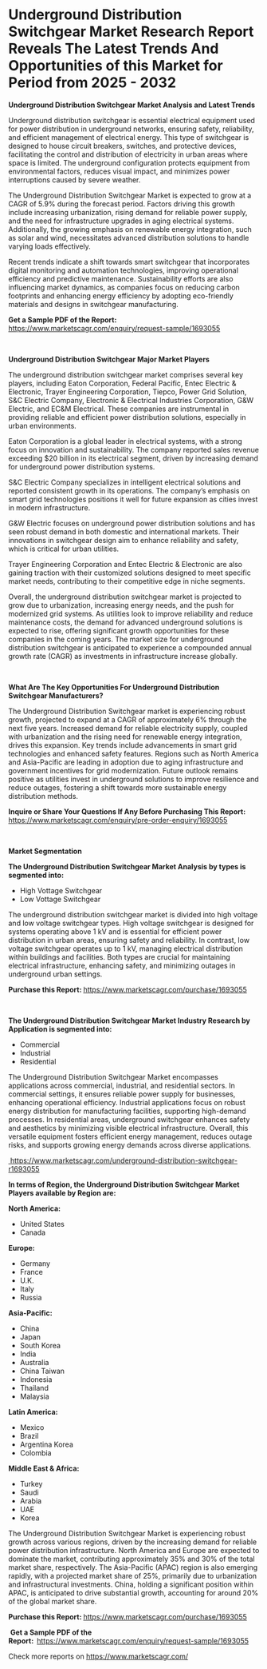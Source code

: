 <p><h1>Underground Distribution Switchgear Market Research Report Reveals The Latest Trends And Opportunities of this Market for Period from 2025 - 2032</h1></p><p><strong>Underground Distribution Switchgear Market Analysis and Latest Trends</strong></p>
<p><p>Underground distribution switchgear is essential electrical equipment used for power distribution in underground networks, ensuring safety, reliability, and efficient management of electrical energy. This type of switchgear is designed to house circuit breakers, switches, and protective devices, facilitating the control and distribution of electricity in urban areas where space is limited. The underground configuration protects equipment from environmental factors, reduces visual impact, and minimizes power interruptions caused by severe weather.</p><p>The Underground Distribution Switchgear Market is expected to grow at a CAGR of 5.9% during the forecast period. Factors driving this growth include increasing urbanization, rising demand for reliable power supply, and the need for infrastructure upgrades in aging electrical systems. Additionally, the growing emphasis on renewable energy integration, such as solar and wind, necessitates advanced distribution solutions to handle varying loads effectively.</p><p>Recent trends indicate a shift towards smart switchgear that incorporates digital monitoring and automation technologies, improving operational efficiency and predictive maintenance. Sustainability efforts are also influencing market dynamics, as companies focus on reducing carbon footprints and enhancing energy efficiency by adopting eco-friendly materials and designs in switchgear manufacturing.</p></p>
<p><strong>Get a Sample PDF of the Report:&nbsp;</strong> <a href="https://www.marketscagr.com/enquiry/request-sample/1693055?utm_campaign=2008&utm_medium=2&utm_source=Github&utm_content=ia&utm_term=08012025&utm_id=underground-distribution-switchgear">https://www.marketscagr.com/enquiry/request-sample/1693055</a></p>
<p>&nbsp;</p>
<p><strong>Underground Distribution Switchgear Major Market Players</strong></p>
<p><p>The underground distribution switchgear market comprises several key players, including Eaton Corporation, Federal Pacific, Entec Electric & Electronic, Trayer Engineering Corporation, Tiepco, Power Grid Solution, S&C Electric Company, Electronic & Electrical Industries Corporation, G&W Electric, and EC&M Electrical. These companies are instrumental in providing reliable and efficient power distribution solutions, especially in urban environments.</p><p>Eaton Corporation is a global leader in electrical systems, with a strong focus on innovation and sustainability. The company reported sales revenue exceeding $20 billion in its electrical segment, driven by increasing demand for underground power distribution systems.</p><p>S&C Electric Company specializes in intelligent electrical solutions and reported consistent growth in its operations. The company’s emphasis on smart grid technologies positions it well for future expansion as cities invest in modern infrastructure.</p><p>G&W Electric focuses on underground power distribution solutions and has seen robust demand in both domestic and international markets. Their innovations in switchgear design aim to enhance reliability and safety, which is critical for urban utilities.</p><p>Trayer Engineering Corporation and Entec Electric & Electronic are also gaining traction with their customized solutions designed to meet specific market needs, contributing to their competitive edge in niche segments.</p><p>Overall, the underground distribution switchgear market is projected to grow due to urbanization, increasing energy needs, and the push for modernized grid systems. As utilities look to improve reliability and reduce maintenance costs, the demand for advanced underground solutions is expected to rise, offering significant growth opportunities for these companies in the coming years. The market size for underground distribution switchgear is anticipated to experience a compounded annual growth rate (CAGR) as investments in infrastructure increase globally.</p></p>
<p>&nbsp;</p>
<p><strong>What Are The Key Opportunities For Underground Distribution Switchgear Manufacturers?</strong></p>
<p><p>The Underground Distribution Switchgear market is experiencing robust growth, projected to expand at a CAGR of approximately 6% through the next five years. Increased demand for reliable electricity supply, coupled with urbanization and the rising need for renewable energy integration, drives this expansion. Key trends include advancements in smart grid technologies and enhanced safety features. Regions such as North America and Asia-Pacific are leading in adoption due to aging infrastructure and government incentives for grid modernization. Future outlook remains positive as utilities invest in underground solutions to improve resilience and reduce outages, fostering a shift towards more sustainable energy distribution methods.</p></p>
<p><strong>Inquire or Share Your Questions If Any Before Purchasing This Report:</strong> <a href="https://www.marketscagr.com/enquiry/pre-order-enquiry/1693055?utm_campaign=2008&utm_medium=2&utm_source=Github&utm_content=ia&utm_term=08012025&utm_id=underground-distribution-switchgear">https://www.marketscagr.com/enquiry/pre-order-enquiry/1693055</a></p>
<p>&nbsp;</p>
<p><strong>Market Segmentation</strong></p>
<p><strong>The Underground Distribution Switchgear Market Analysis by types is segmented into:</strong></p>
<p><ul><li>High Vottage Switchgear</li><li>Low Vottage Switchgear</li></ul></p>
<p><p>The underground distribution switchgear market is divided into high voltage and low voltage switchgear types. High voltage switchgear is designed for systems operating above 1 kV and is essential for efficient power distribution in urban areas, ensuring safety and reliability. In contrast, low voltage switchgear operates up to 1 kV, managing electrical distribution within buildings and facilities. Both types are crucial for maintaining electrical infrastructure, enhancing safety, and minimizing outages in underground urban settings.</p></p>
<p><strong>Purchase this Report:&nbsp;</strong><a href="https://www.marketscagr.com/purchase/1693055?utm_campaign=2008&utm_medium=2&utm_source=Github&utm_content=ia&utm_term=08012025&utm_id=underground-distribution-switchgear">https://www.marketscagr.com/purchase/1693055</a></p>
<p>&nbsp;</p>
<p><strong>The Underground Distribution Switchgear Market Industry Research by Application is segmented into:</strong></p>
<p><ul><li>Commercial</li><li>Industrial</li><li>Residential</li></ul></p>
<p><p>The Underground Distribution Switchgear Market encompasses applications across commercial, industrial, and residential sectors. In commercial settings, it ensures reliable power supply for businesses, enhancing operational efficiency. Industrial applications focus on robust energy distribution for manufacturing facilities, supporting high-demand processes. In residential areas, underground switchgear enhances safety and aesthetics by minimizing visible electrical infrastructure. Overall, this versatile equipment fosters efficient energy management, reduces outage risks, and supports growing energy demands across diverse applications.</p></p>
<p><a href="https://www.marketscagr.com/underground-distribution-switchgear-r1693055?utm_campaign=2008&utm_medium=2&utm_source=Github&utm_content=ia&utm_term=08012025&utm_id=underground-distribution-switchgear">&nbsp;https://www.marketscagr.com/underground-distribution-switchgear-r1693055</a></p>
<p><strong>In terms of Region, the Underground Distribution Switchgear Market Players available by Region are:</strong></p>
<p>
    <p> <strong> North America: </strong>
        <ul>
            <li>United States</li>
            <li>Canada</li>
        </ul>
        </p> 
    <p> <strong> Europe: </strong>
        <ul>
            <li>Germany</li>
            <li>France</li>
            <li>U.K.</li>
            <li>Italy</li>
            <li>Russia</li>
        </ul>
        </p> 
    <p> <strong> Asia-Pacific: </strong>
        <ul>
            <li>China</li>
            <li>Japan</li>
            <li>South Korea</li>
            <li>India</li>
            <li>Australia</li>
            <li>China Taiwan</li>
            <li>Indonesia</li>
            <li>Thailand</li>
            <li>Malaysia</li>
        </ul>
        </p> 
    <p> <strong> Latin America: </strong>
        <ul>
            <li>Mexico</li>
            <li>Brazil</li>
            <li>Argentina Korea</li>
            <li>Colombia</li>
        </ul>
        </p> 
    <p> <strong> Middle East & Africa: </strong>
        <ul>
            <li>Turkey</li>
            <li>Saudi</li>
            <li>Arabia</li>
            <li>UAE</li>
            <li>Korea</li>
        </ul>
    </p>
    </p>
<p><p>The Underground Distribution Switchgear Market is experiencing robust growth across various regions, driven by the increasing demand for reliable power distribution infrastructure. North America and Europe are expected to dominate the market, contributing approximately 35% and 30% of the total market share, respectively. The Asia-Pacific (APAC) region is also emerging rapidly, with a projected market share of 25%, primarily due to urbanization and infrastructural investments. China, holding a significant position within APAC, is anticipated to drive substantial growth, accounting for around 20% of the global market share.</p></p>
<p><strong>Purchase this Report: </strong><a href="https://www.marketscagr.com/purchase/1693055?utm_campaign=2008&utm_medium=2&utm_source=Github&utm_content=ia&utm_term=08012025&utm_id=underground-distribution-switchgear">https://www.marketscagr.com/purchase/1693055</a></p>
<p>&nbsp;<strong>Get a Sample PDF of the Report:&nbsp;&nbsp;</strong><a href="https://www.marketscagr.com/enquiry/request-sample/1693055?utm_campaign=2008&utm_medium=2&utm_source=Github&utm_content=ia&utm_term=08012025&utm_id=underground-distribution-switchgear">https://www.marketscagr.com/enquiry/request-sample/1693055</a></p>
<p><strong></strong></p>
<p>Check more reports on <a href="https://www.marketscagr.com/?utm_campaign=2008&utm_medium=2&utm_source=Github&utm_content=ia&utm_term=08012025&utm_id=underground-distribution-switchgear">https://www.marketscagr.com/</a></p>